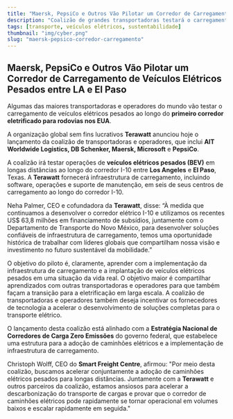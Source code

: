 ```yaml
---
title: "Maersk, PepsiCo e Outros Vão Pilotar um Corredor de Carregamento de Veículos Elétricos Pesados entre LA e El Paso"
description: "Coalizão de grandes transportadoras testará o carregamento de veículos elétricos pesados ao longo do primeiro corredor eletrificado para rodovias nos EUA."
tags: [transporte, veículos elétricos, sustentabilidade]
thumbnail: "img/cyber.png"
slug: "maersk-pepsico-corredor-carregamento"
---
```


## Maersk, PepsiCo e Outros Vão Pilotar um Corredor de Carregamento de Veículos Elétricos Pesados entre LA e El Paso

Algumas das maiores transportadoras e operadores do mundo vão testar o carregamento de veículos elétricos pesados ao longo do **primeiro corredor eletrificado para rodovias nos EUA**.

A organização global sem fins lucrativos **Terawatt** anunciou hoje o lançamento da coalizão de transportadoras e operadores, que inclui **AIT Worldwide Logistics, DB Schenker, Maersk, Microsoft** e **PepsiCo**.

A coalizão irá testar operações de **veículos elétricos pesados (BEV)** em longas distâncias ao longo do corredor I-10 entre **Los Angeles** e **El Paso**, Texas. A **Terawatt** fornecerá infraestrutura de carregamento, incluindo software, operações e suporte de manutenção, em seis de seus centros de carregamento ao longo do corredor I-10.

Neha Palmer, CEO e cofundadora da **Terawatt**, disse: “À medida que continuamos a desenvolver o corredor elétrico I-10 e utilizamos os recentes US$ 63,8 milhões em financiamento de subsídios, juntamente com o Departamento de Transporte do Novo México, para desenvolver soluções confiáveis de infraestrutura de carregamento, temos uma oportunidade histórica de trabalhar com líderes globais que compartilham nossa visão e investimento no futuro sustentável da mobilidade.”

O objetivo do piloto é, claramente, aprender com a implementação da infraestrutura de carregamento e a implantação de veículos elétricos pesados em uma situação da vida real. O objetivo maior é compartilhar aprendizados com outras transportadoras e operadores para que também façam a transição para a eletrificação em larga escala. A coalizão de transportadoras e operadores também deseja incentivar os fornecedores de tecnologia a acelerar o desenvolvimento de soluções completas para o transporte elétrico.

O lançamento desta coalizão está alinhado com a **Estratégia Nacional de Corredores de Carga Zero Emissões** do governo federal, que estabelece uma estrutura para a adoção de caminhões elétricos e a implementação de infraestrutura de carregamento.

Christoph Wolff, CEO do **Smart Freight Centre**, afirmou: "Por meio desta coalizão, buscamos acelerar conjuntamente a adoção de caminhões elétricos pesados para longas distâncias. Juntamente com a **Terawatt** e outros parceiros da coalizão, estamos ansiosos para acelerar a descarbonização do transporte de cargas e provar que o corredor de caminhões elétricos pode rapidamente se tornar operacional em volumes baixos e escalar rapidamente em seguida."